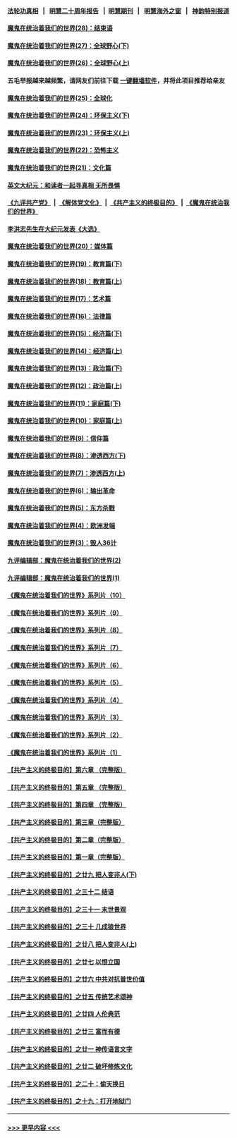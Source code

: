 #### [法轮功真相](https://github.com/gfw-breaker/truth/blob/master/README.md?t=0) &nbsp;&nbsp;|&nbsp;&nbsp; [明慧二十周年报告](https://github.com/gfw-breaker/mh-reports/blob/master/README.md?t=0) &nbsp;&nbsp;|&nbsp;&nbsp;[明慧期刊](https://github.com/gfw-breaker/mh-qikan) &nbsp;&nbsp;|&nbsp;&nbsp; [明慧海外之窗](https://github.com/gfw-breaker/mh-news/blob/master/README.md?t=0) &nbsp;&nbsp;|&nbsp;&nbsp; [神韵特别报道](https://github.com/gfw-breaker/mh-news/blob/master/shenyun.md?t=0)
#### [魔鬼在统治着我们的世界(28)：结束语](../pages/nsc422/n10936246.md?t=07120701) 
#### [魔鬼在统治着我们的世界(27)：全球野心(下)](../pages/nsc422/n10928319.md?t=07120701) 
#### [魔鬼在统治着我们的世界(26)：全球野心(上)](../pages/nsc422/n10900318.md?t=07120701) 
#### 五毛举报越来越频繁，请网友们前往下载 [一键翻墙软件](https://github.com/gfw-breaker/ssr-accounts)，并将此项目推荐给亲友
#### [魔鬼在统治着我们的世界(25)：全球化](../pages/nsc422/n10788205.md?t=07120701) 
#### [魔鬼在统治着我们的世界(24)：环保主义(下)](../pages/nsc422/n10695307.md?t=07120701) 
#### [魔鬼在统治着我们的世界(23)：环保主义(上)](../pages/nsc422/n10688613.md?t=07120701) 
#### [魔鬼在统治着我们的世界(22)：恐怖主义](../pages/nsc422/n10614727.md?t=07120701) 
#### [魔鬼在统治着我们的世界(21)：文化篇](../pages/nsc422/n10597706.md?t=07120701) 
#### [英文大纪元：和读者一起寻真相 无所畏惧](../pages/nsc422/n12542027.md?t=07120701) 
#### [《九评共产党》](https://github.com/begood0513/9ping.md/blob/master/README.md) &nbsp;|&nbsp; [《解体党文化》](../../../../jtdwh.md/blob/master/README.md)  &nbsp;|&nbsp; [《共产主义的终极目的》](../../../../gczydzjmd.md/blob/master/README.md) &nbsp;|&nbsp; [《魔鬼在统治我们的世界》](../../../../mgztzwmdsj.md/blob/master/README.md) 
#### [李洪志先生在大纪元发表《大选》](../pages/nsc422/n12534746.md?t=07120701) 
#### [魔鬼在统治着我们的世界(20)：媒体篇](../pages/nsc422/n10586579.md?t=07120701) 
#### [魔鬼在统治着我们的世界(19)：教育篇(下)](../pages/nsc422/n10564808.md?t=07120701) 
#### [魔鬼在统治着我们的世界(18)：教育篇(上)](../pages/nsc422/n10526970.md?t=07120701) 
#### [魔鬼在统治着我们的世界(17)：艺术篇](../pages/nsc422/n10499093.md?t=07120701) 
#### [魔鬼在统治着我们的世界(16)：法律篇](../pages/nsc422/n10485969.md?t=07120701) 
#### [魔鬼在统治着我们的世界(15)：经济篇(下)](../pages/nsc422/n10469975.md?t=07120701) 
#### [魔鬼在统治着我们的世界(14)：经济篇(上)](../pages/nsc422/n10457370.md?t=07120701) 
#### [魔鬼在统治着我们的世界(13)：政治篇(下)](../pages/nsc422/n10448270.md?t=07120701) 
#### [魔鬼在统治着我们的世界(12)：政治篇(上)](../pages/nsc422/n10444576.md?t=07120701) 
#### [魔鬼在统治着我们的世界(11)：家庭篇(下)](../pages/nsc422/n10440961.md?t=07120701) 
#### [魔鬼在统治着我们的世界(10)：家庭篇(上)](../pages/nsc422/n10435448.md?t=07120701) 
#### [魔鬼在统治着我们的世界(9)：信仰篇](../pages/nsc422/n10432159.md?t=07120701) 
#### [魔鬼在统治着我们的世界(8)：渗透西方(下)](../pages/nsc422/n10429603.md?t=07120701) 
#### [魔鬼在统治着我们的世界(7)：渗透西方(上)](../pages/nsc422/n10426013.md?t=07120701) 
#### [魔鬼在统治着我们的世界(6)：输出革命](../pages/nsc422/n10421536.md?t=07120701) 
#### [魔鬼在统治着我们的世界(5)：东方杀戮](../pages/nsc422/n10417707.md?t=07120701) 
#### [魔鬼在统治着我们的世界(4)：欧洲发端](../pages/nsc422/n10414890.md?t=07120701) 
#### [魔鬼在统治着我们的世界(3)：毁人36计](../pages/nsc422/n10411583.md?t=07120701) 
#### [九评编辑部：魔鬼在统治着我们的世界(2)](../pages/nsc422/n10410036.md?t=07120701) 
#### [九评编辑部：魔鬼在统治着我们的世界(1)](../pages/nsc422/n10406825.md?t=07120701) 
#### [《魔鬼在统治着我们的世界》系列片（10）](../pages/nsc422/n12292670.md?t=07120701) 
#### [《魔鬼在统治着我们的世界》系列片（9）](../pages/nsc422/n12290859.md?t=07120701) 
#### [《魔鬼在统治着我们的世界》系列片（8）](../pages/nsc422/n12287445.md?t=07120701) 
#### [《魔鬼在统治着我们的世界》系列片（7）](../pages/nsc422/n12283425.md?t=07120701) 
#### [《魔鬼在统治着我们的世界》系列片（6）](../pages/nsc422/n12282314.md?t=07120701) 
#### [《魔鬼在统治着我们的世界》系列片（5）](../pages/nsc422/n12281419.md?t=07120701) 
#### [《魔鬼在统治着我们的世界》系列片（4）](../pages/nsc422/n12274024.md?t=07120701) 
#### [《魔鬼在统治着我们的世界》系列片（3）](../pages/nsc422/n12271322.md?t=07120701) 
#### [《魔鬼在统治着我们的世界》系列片（2）](../pages/nsc422/n12269049.md?t=07120701) 
#### [《魔鬼在统治着我们的世界》系列片（1）](../pages/nsc422/n12267575.md?t=07120701) 
#### [【共产主义的终极目的】第六章 （完整版）](../pages/nsc422/n11428913.md?t=07120701) 
#### [【共产主义的终极目的】第五章 （完整版）](../pages/nsc422/n11428912.md?t=07120701) 
#### [【共产主义的终极目的】第四章 （完整版）](../pages/nsc422/n11428907.md?t=07120701) 
#### [【共产主义的终极目的】第三章（完整版）](../pages/nsc422/n11428848.md?t=07120701) 
#### [【共产主义的终极目的】第二章（完整版）](../pages/nsc422/n11428831.md?t=07120701) 
#### [【共产主义的终极目的】第一章（完整版）](../pages/nsc422/n11417651.md?t=07120701) 
#### [【共产主义的终极目的】之廿九 把人变非人(下)](../pages/nsc422/n11344140.md?t=07120701) 
#### [【共产主义的终极目的】之三十二 结语](../pages/nsc422/n11360535.md?t=07120701) 
#### [【共产主义的终极目的】之三十一 末世景观](../pages/nsc422/n11351129.md?t=07120701) 
#### [【共产主义的终极目的】之三十 几成狼世界](../pages/nsc422/n11348280.md?t=07120701) 
#### [【共产主义的终极目的】之廿八 把人变非人(上)](../pages/nsc422/n11340492.md?t=07120701) 
#### [【共产主义的终极目的】之廿七 以恨立国](../pages/nsc422/n11336944.md?t=07120701) 
#### [【共产主义的终极目的】之廿六 中共对抗普世价值](../pages/nsc422/n11324785.md?t=07120701) 
#### [【共产主义的终极目的】之廿五 传统艺术颂神](../pages/nsc422/n11296396.md?t=07120701) 
#### [【共产主义的终极目的】之廿四 人伦典范](../pages/nsc422/n11296397.md?t=07120701) 
#### [【共产主义的终极目的】之廿三 富而有德](../pages/nsc422/n11283598.md?t=07120701) 
#### [【共产主义的终极目的】之廿一 神传语言文字](../pages/nsc422/n11263265.md?t=07120701) 
#### [【共产主义的终极目的】之廿二 破坏修炼文化](../pages/nsc422/n11245728.md?t=07120701) 
#### [【共产主义的终极目的】之二十：偷天换日](../pages/nsc422/n11238846.md?t=07120701) 
#### [【共产主义的终极目的】之十九：打开地狱门](../pages/nsc422/n11206376.md?t=07120701) 

----
#### [ >>> 更早内容 <<< ](../indexes/nsc422-earlier.md)
